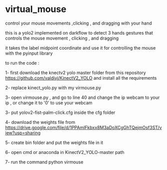 # virtual_mouse
control your mouse movements ,clicking , and dragging with your hand

this is a yolo2 implemented on darkflow to detect 3 hands gestures that controls the mouse movement , clicking , and dragging 

it takes the label midpoint coordinate and use it for controlling the mouse with the pyinput library

to run the code :

1- first download the knectv2 yolo master folder from this repository https://github.com/valdivj/KinectV2_YOLO and install all the requirements


2- replace kinect_yolo.py with my virmouse.py


3- open virmouse.py , and go to line 40 and change the ip webcam to your ip , or change it to '0' to use your webcam


3- put yolov2-fist-palm-click.cfg inside the cfg folder


4- download the weights file from https://drive.google.com/file/d/1PPAmlFkbxx8M3aDoXCgGhTQejmOsf3ST/view?usp=sharing


5- create bin folder and put the weights file in it


6- open cmd or anaconda in KinectV2_YOLO-master path 


7- run the command python virmouse
